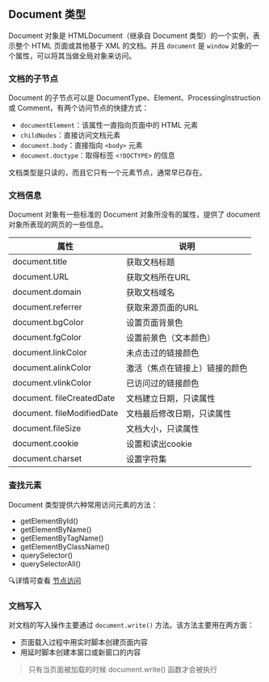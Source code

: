 ## Document 类型

Document 对象是 HTMLDocument（继承自 Document 类型）的一个实例，表示整个 HTML 页面或其他基于 XML 的文档。并且 `document` 是 `window` 对象的一个属性，可以将其当做全局对象来访问。

### 文档的子节点

Document 的子节点可以是 DocumentType、Element、ProcessingInstruction 或 Comment，有两个访问节点的快捷方式：

- `documentElement`：该属性一直指向页面中的 HTML 元素
- `childNodes`：直接访问文档元素
- `document.body`：直接指向 `<body>` 元素
- `document.doctype`：取得标签 `<!DOCTYPE>` 的信息

文档类型是只读的，而且它只有一个元素节点，通常早已存在。

### 文档信息

Document 对象有一些标准的 Document 对象所没有的属性，提供了 document 对象所表现的网页的一些信息。

| 属性                       | 说明                           |
| -------------------------- | ------------------------------ |
| document.title             | 获取文档标题                   |
| document.URL               | 获取文档所在URL                |
| document.domain            | 获取文档域名                   |
| document.referrer          | 获取来源页面的URL              |
| document.bgColor           | 设置页面背景色                 |
| document.fgColor           | 设置前景色（文本颜色）         |
| document.linkColor         | 未点击过的链接颜色             |
| document.alinkColor        | 激活（焦点在链接上）链接的颜色 |
| document.vlinkColor        | 已访问过的链接颜色             |
| document. fileCreatedDate  | 文档建立日期，只读属性         |
| document. fileModifiedDate | 文档最后修改日期，只读属性     |
| document.fileSize          | 文档大小，只读属性             |
| document.cookie            | 设置和读出cookie               |
| document.charset           | 设置字符集                     |

### 查找元素

Document 类型提供六种常用访问元素的方法：

- getElementById()
- getElementByName()
- getElementByTagName()
- getElementByClassName()
- querySelector()
- querySelectorAll()

🔍详情可查看 [节点访问](../NodesAccess/NodesAccess.md)

### 文档写入

对文档的写入操作主要通过 `document.write()` 方法。该方法主要用在两方面：

- 页面载入过程中用实时脚本创建页面内容
- 用延时脚本创建本窗口或新窗口的内容

> 只有当页面被加载的时候 document.write() 函数才会被执行



